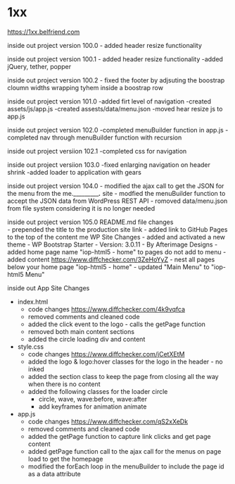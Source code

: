# 1xx

https://1xx.belfriend.com

inside out project version 100.0
	- added header resize functionality
	
inside out project version 100.1
	- added header resize functionality	
	-added jQuery, tether, popper

inside out project version 100.2
	- fixed the footer by adjsuting the boostrap cloumn widths wrapping tyhem inside a boostrap row
	
	
inside out project version 101.0
	-added firt level of navigation
	-created assets/js/app.js
	-created assests/data/menu.json
	-moved hear resize js to app.js
	
	
inside out project version 102.0
	-completed menuBuilder function in app.js
	-completed nav through menuBuilder function with recursion
	
inside out project versiion 102.1
	-completed css for navigation
	
inside out project versiion 103.0
	-fixed enlarging navigation on header shrink
	-added loader to application with gears
	
	
inside out project version 104.0
	- modified the ajax call to get the JSON for the menu from the me.____________.___ site
	- modfied the menuBuilder function to accept the JSON data from WordPress REST API 
	- romoved data/menu.json from file system considering it is no longer needed
	
inside out project version 105.0 
	README.md file changes 	
	- prepended the title to the production site link 
	- added link to GitHub Pages to the top of the content me WP Site Changes - added and activated a new theme
	- WP Bootstrap Starter 
	- Version: 3.0.11 
	- By Afterimage Designs 
	- added home page name "iop-html5 - home" to pages do not add to menu - added content https://www.diffchecker.com/3ZeHoYyZ 
	- nest all pages below your home page "iop-html5 - home"
	- updated "Main Menu" to "iop-html5 Menu"

 inside out App Site Changes
 - index.html
      - code changes https://www.diffchecker.com/4k9vqfca
      - removed comments and cleaned code
      - added the click event to the logo - calls the getPage function
      - removed both main content sections
      - added the circle loading div and content
 - style.css
      - code changes https://www.diffchecker.com/jCetXEtM
      - added the logo & logo:hover classes for the logo in the header - no inked
      - added the section class to keep the page from closing all the way when there is no content
      - added the following classes for the loader circle 
           - circle, wave, wave:before, wave:after
           - add keyframes for animation animate
 - app.js
      - code changes https://www.diffchecker.com/qS2xXeDk
      - removed comments and cleaned code
      - added the getPage function to capture link clicks and get page content
      - added getPage function call to the ajax call for the menus on page load to get the homepage
      - modified the forEach loop in the menuBuilder to include the page id as a data attribute	
	
	